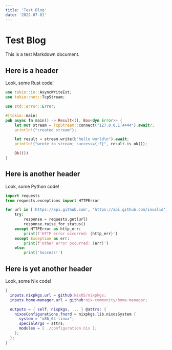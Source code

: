 ```yaml
---
title: 'Test Blog'
date: '2022-07-01'
---
```


# Test Blog

This is a test Markdown document.

## Here is a header

Look, some Rust code!

```rust
use tokio::io::AsyncWriteExt;
use tokio::net::TcpStream;

use std::error::Error;

#[tokio::main]
pub async fn main() -> Result<(), Box<dyn Error>> {
    let mut stream = TcpStream::connect("127.0.0.1:4444").await?;
    println!("created stream");

    let result = stream.write(b"hello world\n").await;
    println!("wrote to stream; success={:?}", result.is_ok());

    Ok(())
}
```

## Here is another header

Look, some Python code!

```python
import requests
from requests.exceptions import HTTPError

for url in ['https://api.github.com', 'https://api.github.com/invalid']:
    try:
        response = requests.get(url)
        response.raise_for_status()
    except HTTPError as http_err:
        print(f'HTTP error occurred: {http_err}')
    except Exception as err:
        print(f'Other error occurred: {err}')
    else:
        print('Success!')
```

## Here is yet another header

Look, some Nix code!

```nix
{
  inputs.nixpkgs.url = github:NixOS/nixpkgs;
  inputs.home-manager.url = github:nix-community/home-manager;

  outputs = { self, nixpkgs, ... } @attrs: {
    nixosConfigurations.fnord = nixpkgs.lib.nixosSystem {
      system = "x86_64-linux";
      specialArgs = attrs;
      modules = [ ./configuration.nix ];
    };
  };
}
```
